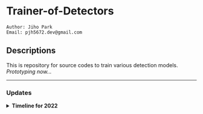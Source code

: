 # Trainer-of-Detectors

````
Author: Jiho Park
Email: pjh5672.dev@gmail.com
````

## Descriptions  
This is repository for source codes to train various detection models.
*Prototyping now...*

---
### Updates
<details><summary><b> Timeline for 2022 </b></summary>  

| Date | Content |
|:----:|:-----|
| 07-11 | add:Best Possible Recalls(BPR) implementation |
| 07-07 | fix:valid loss function, valid loss for running with no object |
| 07-05 | fix:yolov3 loss function |
| 07-04 | First commit |

</details>